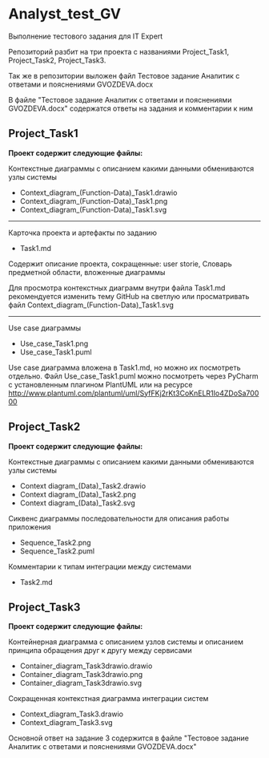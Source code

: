 # Analyst_test_GV
Выполнение тестового задания для IT Expert

Репозиторий разбит на три проекта с названиями Project_Task1, Project_Task2, Project_Task3.

Так же в репозитории выложен файл Тестовое задание Аналитик с ответами и пояснениями GVOZDEVA.docx

В файле "Тестовое задание Аналитик с ответами и пояснениями GVOZDEVA.docx" содержатся ответы на задания и комментарии к ним

## Project_Task1
**Проект содержит следующие файлы:**

Контекстные диаграммы с описанием какими данными обмениваются узлы системы

- Context_diagram_(Function-Data)_Task1.drawio
- Context_diagram_(Function-Data)_Task1.png
- Context_diagram_(Function-Data)_Task1.svg

---------------
Карточка проекта и артефакты по заданию
- Task1.md

Содержит описание проекта, сокращенные: user storie, Словарь предметной области, вложенные диаграммы

Для просмотра контекстных диаграмм внутри файла Task1.md рекомендуется изменить тему GitHub на светлую или просматривать файл Context_diagram_(Function-Data)_Task1.svg

---------------
Use case диаграммы
- Use_case_Task1.png
- Use_case_Task1.puml

Use case диаграмма вложена в Task1.md, но можно их посмотреть отдельно. Файл Use_case_Task1.puml можно посмотреть через PyCharm с установленным плагином PlantUML или на ресурсе http://www.plantuml.com/plantuml/uml/SyfFKj2rKt3CoKnELR1Io4ZDoSa70000

## Project_Task2
**Проект содержит следующие файлы:**

Контекстные диаграммы с описанием какими данными обмениваются узлы системы
- Context diagram_(Data)_Task2.drawio
- Context diagram_(Data)_Task2.png
- Context diagram_(Data)_Task2.svg

Сиквенс диаграммы последовательности для описания работы приложения

- Sequence_Task2.png
- Sequence_Task2.puml

Комментарии к типам интеграции между системами
- Task2.md

## Project_Task3
**Проект содержит следующие файлы:**

Контейнерная диаграмма с описанием узлов системы и описанием принципа обращения друг к другу между сервисами
- Container_diagram_Task3drawio.drawio
- Container_diagram_Task3drawio.png
- Container_diagram_Task3drawio.svg

Сокращенная контекстная диаграмма интеграции систем
- Context_diagram_Task3.drawio
- Context_diagram_Task3.svg

Основной ответ на задание 3 содержится в файле "Тестовое задание Аналитик с ответами и пояснениями GVOZDEVA.docx"
